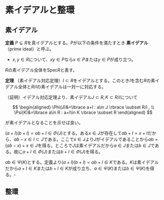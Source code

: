 
# 素イデアルと整環




## 素イデアル

__定義__ $P\subsetneq R$を真イデアルとする。$P$が以下の条件を満たすとき **素イデアル** （prime ideal）と呼ぶ。

- $x, y\in R$について、$xy\in P$なら$x\in P$または$y\in P$が成り立つ。

$R$の素イデアル全体を$\mathrm{Spec}R$と表す。

__定理__ （素イデアル対応定理）$I\subset R$をイデアルとする。このとき$I$を含む$R$の素イデアル全体と$R/I$の素イデアルは一対一に対応する。

（証明）イデアル対応定理より、素イデアル$J\subset R, K\subset R/I$について

$$
\begin{aligned}
\Phi(J)&=\lbrace a+I : a\in J \rbrace \subset R/I , \\
\Psi(K)&=\lbrace a\in R : a+I\in K \rbrace \subset R
\end{aligned}
$$

が素イデアルとなることを示せば良い。

$(a+I)(b+I)=ab+I \in\Phi(J)$とする。ある$x\in J$が存在して$ab+I=x+I$だから、$ab-x\in I\subset J$である。ここで$x\in J$より$J$がイデアルであることから$ab=(ab-x)+x\in J$を得る。ところで$J$は素イデアルだから$a\in J$または$b\in J$である。故に$a+I\in\Phi(J)$または$b+I\in\Phi(J)$を得る。

$ab\in\Psi(K)$とする。定義より$(a+I)(b+I)=ab+I\in K$である。$K$は素イデアルだから$a+I\in K$または$b+I\in K$が成り立ち、$a\in\Psi(K)$または$b\in\Psi(K)$を得る。$\square$




## 整環

<!--

__定義__ $R$を環とする。

- $a\in R$が零因子であるとは、あるゼロでない$b\in R$が存在して$ab=0$または$ba=0$を満たすことをいう。
- ゼロ以外の零因子を持たない環を **整環** （integral ring）という。
- 特に単位的可換環が整環であるとき、 **整域** （integral domain）という。

__命題__ $I\subset R$をイデアルとする。TFAE

1. $I$は素イデアルである。
1. $R/I$は整環である。

（証明）

$\square$

__定義__ $R$を環とする。$ab=ac, a\neq 0$なら$b=c$が成り立つとき、$R$は **消去可能** （eliminable）であるという。

__命題__ $R$を環とする。TFAE

1. $R$は整環である。
1. $R$は消去可能である。

（証明）

$\square$






## 可除環

- $R^{\times}:=\lbrace 

- $R$を単位的可換環とする。$R^{\times}=R\backslash\lbrace 0 \rbrace$について$(R^{\times}, \cdot, 1)$がアーベル群となるとき、$R$は **体** （field）という。

-->